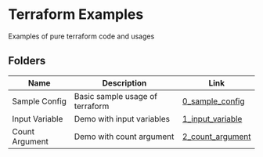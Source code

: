 # Terraform Examples

Examples of pure terraform code and usages

## Folders

| Name           | Description                     | Link                                   |
|----------------|---------------------------------|----------------------------------------|
| Sample Config  | Basic sample usage of terraform | [0_sample_config](./0_sample_config)   |
| Input Variable | Demo with input variables       | [1_input_variable](./1_input_variable) |
| Count Argument | Demo with count argument        | [2_count_argument](./2_count_argument) |
